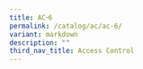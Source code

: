 ```yaml
---
title: AC᠆6
permalink: /catalog/ac/ac-6/
variant: markdown
description: ""
third_nav_title: Access Control
---
```


